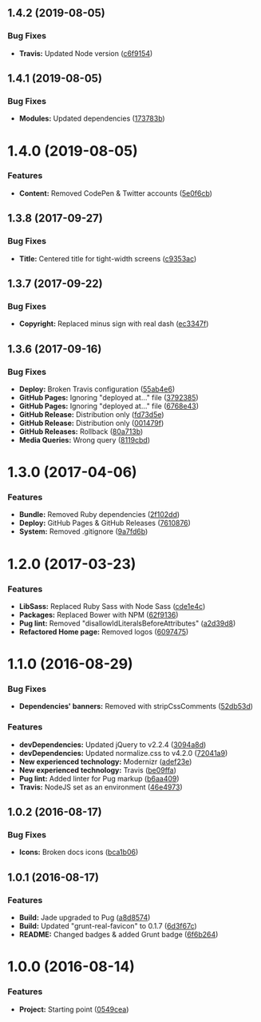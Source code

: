 <a name="1.4.2"></a>
## 1.4.2 (2019-08-05)


### Bug Fixes

* **Travis:** Updated Node version ([c6f9154](https://github.com/martinmethod/martinmethod.github.io/commit/c6f9154))



<a name="1.4.1"></a>
## 1.4.1 (2019-08-05)


### Bug Fixes

* **Modules:** Updated dependencies ([173783b](https://github.com/martinmethod/martinmethod.github.io/commit/173783b))



<a name="1.4.0"></a>
# 1.4.0 (2019-08-05)


### Features

* **Content:** Removed CodePen & Twitter accounts ([5e0f6cb](https://github.com/martinmethod/martinmethod.github.io/commit/5e0f6cb))



<a name="1.3.8"></a>
## 1.3.8 (2017-09-27)


### Bug Fixes

* **Title:** Centered title for tight-width screens ([c9353ac](https://github.com/martinmethod/martinmethod.github.io/commit/c9353ac))



<a name="1.3.7"></a>
## 1.3.7 (2017-09-22)


### Bug Fixes

* **Copyright:** Replaced minus sign with real dash ([ec3347f](https://github.com/martinmethod/martinmethod.github.io/commit/ec3347f))



<a name="1.3.6"></a>
## 1.3.6 (2017-09-16)


### Bug Fixes

* **Deploy:** Broken Travis configuration ([55ab4e6](https://github.com/martinmethod/martinmethod.github.io/commit/55ab4e6))
* **GitHub Pages:** Ignoring "deployed at…" file ([3792385](https://github.com/martinmethod/martinmethod.github.io/commit/3792385))
* **GitHub Pages:** Ignoring "deployed at…" file ([6768e43](https://github.com/martinmethod/martinmethod.github.io/commit/6768e43))
* **GitHub Release:** Distribution only ([fd73d5e](https://github.com/martinmethod/martinmethod.github.io/commit/fd73d5e))
* **GitHub Release:** Distribution only ([001479f](https://github.com/martinmethod/martinmethod.github.io/commit/001479f))
* **GitHub Releases:** Rollback ([80a713b](https://github.com/martinmethod/martinmethod.github.io/commit/80a713b))
* **Media Queries:** Wrong query ([8119cbd](https://github.com/martinmethod/martinmethod.github.io/commit/8119cbd))



<a name="1.3.0"></a>
# 1.3.0 (2017-04-06)


### Features

* **Bundle:** Removed Ruby dependencies ([2f102dd](https://github.com/martinmethod/martinmethod.github.io/commit/2f102dd))
* **Deploy:** GitHub Pages & GitHub Releases ([7610876](https://github.com/martinmethod/martinmethod.github.io/commit/7610876))
* **System:** Removed .gitignore ([9a7fd6b](https://github.com/martinmethod/martinmethod.github.io/commit/9a7fd6b))



<a name="1.2.0"></a>
# 1.2.0 (2017-03-23)


### Features

* **LibSass:** Replaced Ruby Sass with Node Sass ([cde1e4c](https://github.com/martinmethod/martinmethod.github.io/commit/cde1e4c))
* **Packages:** Replaced Bower with NPM ([62f9136](https://github.com/martinmethod/martinmethod.github.io/commit/62f9136))
* **Pug lint:** Removed "disallowIdLiteralsBeforeAttributes" ([a2d39d8](https://github.com/martinmethod/martinmethod.github.io/commit/a2d39d8))
* **Refactored Home page:** Removed logos ([6097475](https://github.com/martinmethod/martinmethod.github.io/commit/6097475))



<a name="1.1.0"></a>
# 1.1.0 (2016-08-29)


### Bug Fixes

* **Dependencies' banners:** Removed with stripCssComments ([52db53d](https://github.com/martinmethod/martinmethod.github.io/commit/52db53d))


### Features

* **devDependencies:** Updated jQuery to v2.2.4 ([3094a8d](https://github.com/martinmethod/martinmethod.github.io/commit/3094a8d))
* **devDependencies:** Updated normalize.css to v4.2.0 ([72041a9](https://github.com/martinmethod/martinmethod.github.io/commit/72041a9))
* **New experienced technology:** Modernizr ([adef23e](https://github.com/martinmethod/martinmethod.github.io/commit/adef23e))
* **New experienced technology:** Travis ([be09ffa](https://github.com/martinmethod/martinmethod.github.io/commit/be09ffa))
* **Pug lint:** Added linter for Pug markup ([b6aa409](https://github.com/martinmethod/martinmethod.github.io/commit/b6aa409))
* **Travis:** NodeJS set as an environment ([46e4973](https://github.com/martinmethod/martinmethod.github.io/commit/46e4973))



<a name="1.0.2"></a>
## 1.0.2 (2016-08-17)


### Bug Fixes

* **Icons:** Broken docs icons ([bca1b06](https://github.com/martinmethod/martinmethod.github.io/commit/bca1b06))



<a name="1.0.1"></a>
## 1.0.1 (2016-08-17)


### Features

* **Build:** Jade upgraded to Pug ([a8d8574](https://github.com/martinmethod/martinmethod.github.io/commit/a8d8574))
* **Build:** Updated "grunt-real-favicon" to 0.1.7 ([6d3f67c](https://github.com/martinmethod/martinmethod.github.io/commit/6d3f67c))
* **README:** Changed badges & added Grunt badge ([6f6b264](https://github.com/martinmethod/martinmethod.github.io/commit/6f6b264))



<a name="1.0.0"></a>
# 1.0.0 (2016-08-14)


### Features

* **Project:** Starting point ([0549cea](https://github.com/martinmethod/martinmethod.github.io/commit/0549cea))



